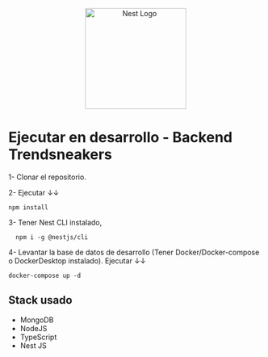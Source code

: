<p align="center">
  <a href="http://nestjs.com/" target="blank"><img src="https://nestjs.com/img/logo-small.svg" width="200" alt="Nest Logo" /></a>
</p>

# Ejecutar en desarrollo - Backend Trendsneakers

1- Clonar el repositorio.

2- Ejecutar ↓↓ 
```
npm install
```
3- Tener Nest CLI instalado,
  ```
    npm i -g @nestjs/cli
  ```

4- Levantar la base de datos de desarrollo (Tener Docker/Docker-compose o DockerDesktop instalado). Ejecutar ↓↓
```
docker-compose up -d
```

## Stack usado
* MongoDB
* NodeJS
* TypeScript
* Nest JS